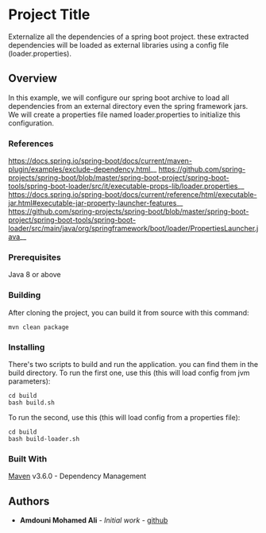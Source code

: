 # Project Title

Externalize all the dependencies of a spring boot project. these extracted dependencies will be loaded
as external libraries using a config file (loader.properties).

## Overview

In this example, we will configure our spring boot archive to load all dependencies from an external directory even the spring framework jars.
We will create a properties file named loader.properties to initialize this configuration.

### References
https://docs.spring.io/spring-boot/docs/current/maven-plugin/examples/exclude-dependency.html__
https://github.com/spring-projects/spring-boot/blob/master/spring-boot-project/spring-boot-tools/spring-boot-loader/src/it/executable-props-lib/loader.properties__
https://docs.spring.io/spring-boot/docs/current/reference/html/executable-jar.html#executable-jar-property-launcher-features__
https://github.com/spring-projects/spring-boot/blob/master/spring-boot-project/spring-boot-tools/spring-boot-loader/src/main/java/org/springframework/boot/loader/PropertiesLauncher.java__

### Prerequisites

Java 8 or above

### Building

After cloning the project, you can build it from source with this command:

```
mvn clean package
```

### Installing

There's two scripts to build and run the application. you can find them in the build directory.
To run the first one, use this (this will load config from jvm parameters):

```
cd build
bash build.sh
```

To run the second, use this (this will load config from a properties file):

```
cd build
bash build-loader.sh
```

### Built With

[Maven](https://maven.apache.org/) v3.6.0 - Dependency Management

## Authors

* **Amdouni Mohamed Ali** - *Initial work* - [github](https://github.com/amdouni-mohamed-ali)
